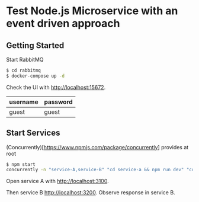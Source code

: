 # Test Node.js Microservice with an event driven approach

## Getting Started

Start RabbitMQ

```sh
$ cd rabbitmq
$ docker-compose up -d
```

Check the UI with [http://localhost:15672](http://localhost:15672). 

|username|password|
|-|-|
|guest|guest|

## Start Services

(Concurrently)[https://www.npmjs.com/package/concurrently] provides at root

```sh
$ npm start
concurrently -n "service-A,service-B" "cd service-a && npm run dev" "cd service-b && npm run dev"
```

Open service A with [http://localhost:3100](http://localhost:3100).

Then service B  [http://localhost:3200](http://localhost:3200). Observe response in service B.